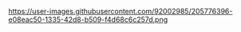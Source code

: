 https://user-images.githubusercontent.com/92002985/205776396-e08eac50-1335-42d8-b509-f4d68c6c257d.png

